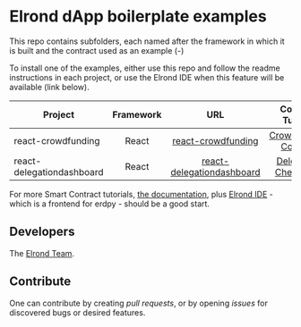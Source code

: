 # Elrond dApp boilerplate examples

This repo contains subfolders, each named after the framework in which it is built and the contract used as an example (<framework-type>-<contract-type>)

To install one of the examples, either use this repo and follow the readme instructions in each project, or use the Elrond IDE when this feature will be available (link below). 

| Project   |      Framework      |  URL | Contract Tutorial
|----------|:-------------:|:-------------:|:-------------:|
| react-crowdfunding |  React | [react-crowdfunding](https://github.com/ElrondNetwork/dapp-boilerplate.elrond.com/tree/master/react-crowdfunding) | [Crowdfunding Contract](https://docs.elrond.com/developers/tutorials/crowdfunding-p1/) 
| react-delegationdashboard |  React | [react-delegationdashboard](https://github.com/ElrondNetwork/dapp-boilerplate.elrond.com/tree/master/react-delegationdashboard) | [Delegation Cheatsheet](https://docs.google.com/document/d/15wXAUIHBQmKefFSg5uY_MnKlgrjZ4zHhKCIOTWukfzE/edit)


For more Smart Contract tutorials, [the documentation](https://docs.elrond.com/), plus [Elrond IDE](https://marketplace.visualstudio.com/items?itemName=Elrond.vscode-elrond-ide) - which is a frontend for erdpy - should be a good start. 


## Developers

The [Elrond Team](https://elrond.com/team/).

## Contribute

One can contribute by creating *pull requests*, or by opening *issues* for discovered bugs or desired features.
